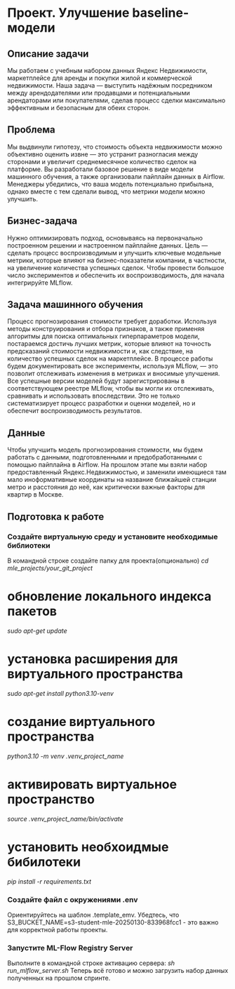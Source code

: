 # Проект. Улучшение baseline-модели
## Описание задачи
Мы работаем с учебным набором данных Яндекс Недвижимости, маркетплейсе для аренды и покупки жилой и коммерческой недвижимости. Наша задача — выступить надёжным посредником между арендодателями или продавцами и потенциальными арендаторами или покупателями, 
сделав процесс сделки максимально эффективным и безопасным для обеих сторон.
## Проблема
Мы выдвинули гипотезу, что стоимость объекта недвижимости можно объективно оценить извне — это устранит разногласия между сторонами и увеличит среднемесячное количество сделок на платформе. Вы разработали базовое решение в виде модели машинного обучения, а также организовали пайплайн данных в Airflow. Менеджеры убедились, что ваша модель потенциально прибыльна, однако вместе с тем сделали вывод, что метрики модели можно улучшить. 
## Бизнес-задача
Нужно оптимизировать подход, основываясь на первоначально построенном решении и настроенном пайплайне данных. Цель — сделать процесс воспроизводимым и улучшить ключевые модельные метрики, которые влияют на бизнес-показатели компании, в частности, на увеличение количества успешных сделок. Чтобы провести большое число экспериментов и обеспечить их воспроизводимость, для начала интегрируйте MLflow.
## Задача машинного обучения
Процесс прогнозирования стоимости требует доработки. Используя методы конструирования и отбора признаков, а также применяя алгоритмы для поиска оптимальных гиперпараметров модели, постараемся достичь лучших метрик, которые влияют на точность предсказаний стоимости недвижимости 
и, как следствие, на количество успешных сделок на маркетплейсе. В процессе работы будем документировать все эксперименты, используя MLflow, — это позволит отслеживать изменения в метриках и вносимые улучшения. 
Все успешные версии моделей будут зарегистрированы в соответствующем реестре MLflow, чтобы вы могли их отслеживать, сравнивать и использовать впоследствии. Это не только систематизирует процесс разработки и оценки моделей, но и обеспечит воспроизводимость результатов. 
## Данные
Чтобы улучшить модель прогнозирования стоимости, мы будем работать с данными, подготовленными и предобработанными с помощью пайплайна в Airflow. 
На прошлом этапе мы взяли набор предоставленный Яндекс.Недвижимостью, и заменили имеющиеся там мало иноформативные координаты на название ближайшей станции метро и расстояния до неё, как критически важные факторы для квартир в Москве.

## Подготовка к работе
### Создайте виртуальную среду и установите необходимые библиотеки
В командной строке создайте папку для проекта(опционально)
*cd mle_projects/your_git_project*
# обновление локального индекса пакетов
*sudo apt-get update*
# установка расширения для виртуального пространства
*sudo apt-get install python3.10-venv*
# создание виртуального пространства
*python3.10 -m venv .venv_project_name*
# активировать виртуальное пространство
*source .venv_project_name/bin/activate*
# установить необхоидмые бибилотеки
*pip install -r requirements.txt*
### Создайте файл с окружениями .env
Ориентируйтесь на шаблон .template_emv.
Убедтесь, что S3_BUCKET_NAME=s3-student-mle-20250130-833968fcc1 - это важно для корректной работы проекты.
### Запустите ML-Flow Registry Server
 Выполните в командной строке активацию сервера:
 *sh run_mlflow_server.sh*
Теперь всё готово и можно загрузить набор данных полученных на прошлом спринте.

